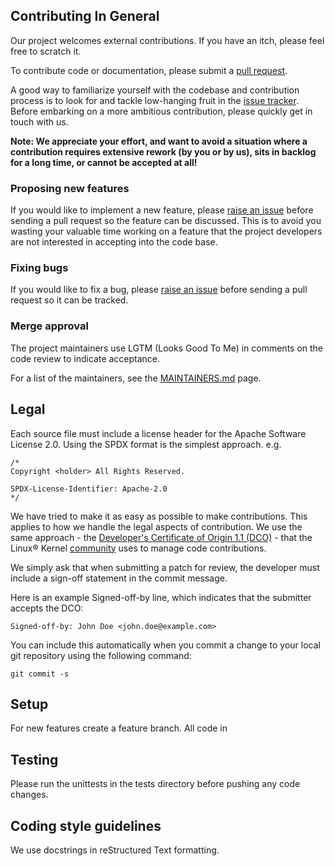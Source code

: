 ## Contributing In General
Our project welcomes external contributions. If you have an itch, please feel
free to scratch it.

To contribute code or documentation, please submit a [pull request](https://github.com/IBM/complex-linear-network-analyzer/pulls).

A good way to familiarize yourself with the codebase and contribution process is
to look for and tackle low-hanging fruit in the [issue tracker](https://github.com/IBM/complex-linear-network-analyzer/issues).
Before embarking on a more ambitious contribution, please quickly get in touch with us.

**Note: We appreciate your effort, and want to avoid a situation where a contribution
requires extensive rework (by you or by us), sits in backlog for a long time, or
cannot be accepted at all!**

### Proposing new features

If you would like to implement a new feature, please [raise an issue](https://github.com/IBM/complex-linear-network-analyzer/issues)
before sending a pull request so the feature can be discussed. This is to avoid
you wasting your valuable time working on a feature that the project developers
are not interested in accepting into the code base.

### Fixing bugs

If you would like to fix a bug, please [raise an issue](https://github.com/IBM/complex-linear-network-analyzer/issues) before sending a
pull request so it can be tracked.

### Merge approval

The project maintainers use LGTM (Looks Good To Me) in comments on the code
review to indicate acceptance. 

For a list of the maintainers, see the [MAINTAINERS.md](MAINTAINERS.md) page.

## Legal

Each source file must include a license header for the Apache
Software License 2.0. Using the SPDX format is the simplest approach.
e.g.

```
/*
Copyright <holder> All Rights Reserved.

SPDX-License-Identifier: Apache-2.0
*/
```

We have tried to make it as easy as possible to make contributions. This
applies to how we handle the legal aspects of contribution. We use the
same approach - the [Developer's Certificate of Origin 1.1 (DCO)](https://github.com/hyperledger/fabric/blob/master/docs/source/DCO1.1.txt) - that the Linux® Kernel [community](https://elinux.org/Developer_Certificate_Of_Origin)
uses to manage code contributions.

We simply ask that when submitting a patch for review, the developer
must include a sign-off statement in the commit message.

Here is an example Signed-off-by line, which indicates that the
submitter accepts the DCO:

```
Signed-off-by: John Doe <john.doe@example.com>
```

You can include this automatically when you commit a change to your
local git repository using the following command:

```
git commit -s
```
## Setup

For new features create a feature branch. All code in 

## Testing

Please run the unittests in the tests directory before pushing any code changes. 

## Coding style guidelines

We use docstrings in reStructured Text formatting.
